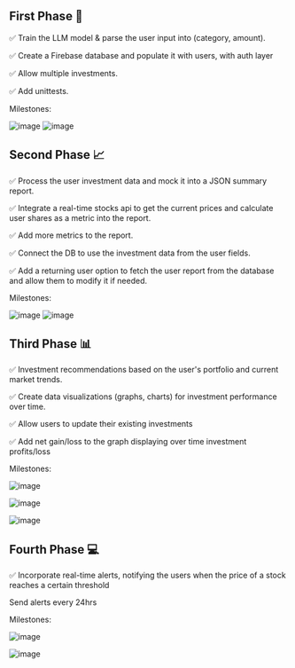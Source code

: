 ## First Phase 🤖

✅ Train the LLM model & parse the user input into (category, amount). 

✅ Create a Firebase database and populate it with users, with auth layer

✅ Allow multiple investments.

✅ Add unittests.

Milestones:

![image](https://github.com/hussaino03/track-investments/assets/67332652/80744a01-5197-4cb8-b449-65e4eae50a62)
![image](https://github.com/hussaino03/track-investments/assets/67332652/5a1549da-ee7b-45ef-a5d3-3707fe9c3767)


## Second Phase 📈

✅ Process the user investment data and mock it into a JSON summary report.

✅ Integrate a real-time stocks api to get the current prices and calculate user shares as a metric into the report.

✅ Add more metrics to the report.

✅ Connect the DB to use the investment data from the user fields.

✅ Add a returning user option to fetch the user report from the database and allow them to modify it if needed.

Milestones:

![image](https://github.com/hussaino03/track-investments/assets/67332652/3eb2a5a3-a354-4f52-9614-d16f744fca4b)
![image](https://github.com/hussaino03/track-investments/assets/67332652/ec0753ba-87ff-48e7-8e59-8d8faad66cf6)


## Third Phase 📊

✅ Investment recommendations based on the user's portfolio and current market trends.

✅ Create data visualizations (graphs, charts) for investment performance over time.

✅ Allow users to update their existing investments

✅ Add net gain/loss to the graph displaying over time investment profits/loss

Milestones:

![image](https://github.com/hussaino03/track-investments/assets/67332652/f4a4f1b3-3e17-4018-937e-bb2cdefce47d)

![image](https://github.com/hussaino03/track-investments/assets/67332652/0b79addd-3846-49dc-80d2-cb30102460d6)

![image](https://github.com/hussaino03/track-investments/assets/67332652/fe8104fc-c8e9-429f-a51f-0baf0c00a718)


## Fourth Phase 💻

✅ Incorporate real-time alerts, notifying the users when the price of a stock reaches a certain threshold

Send alerts every 24hrs 

Milestones:

![image](https://github.com/hussaino03/track-investments/assets/67332652/f46d450d-d366-4d6e-812f-1555c3f4de27)

![image](https://github.com/hussaino03/track-investments/assets/67332652/3a5474bc-e301-4736-9bc5-6177f4358f33)


